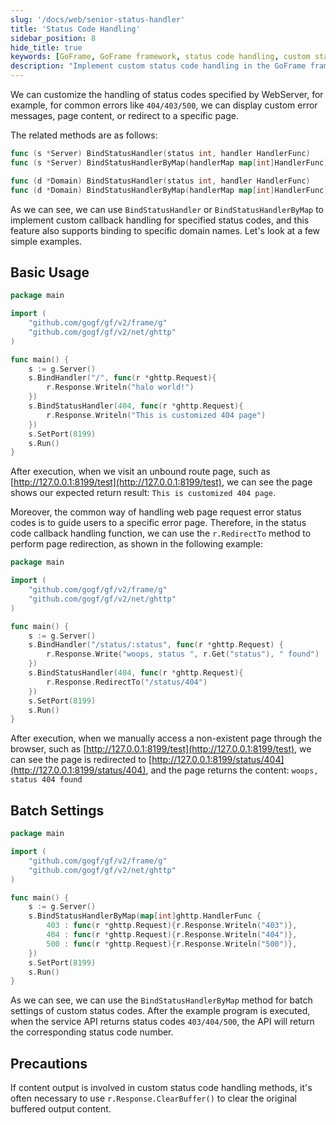 ```yaml
---
slug: '/docs/web/senior-status-handler'
title: 'Status Code Handling'
sidebar_position: 8
hide_title: true
keywords: [GoFrame, GoFrame framework, status code handling, custom status codes, WebServer, error page, page redirect, status code callback, r.RedirectTo, BindStatusHandler]
description: "Implement custom status code handling in the GoFrame framework. By using the BindStatusHandler method, developers can customize handling for specified status codes such as 404, 403, 500 for a WebServer, including displaying custom error messages or page content, and implementing error page redirection. Sample code demonstrates basic settings and batch status code handling."
---
```


We can customize the handling of status codes specified by WebServer, for example, for common errors like `404/403/500`, we can display custom error messages, page content, or redirect to a specific page.

The related methods are as follows:

```go
func (s *Server) BindStatusHandler(status int, handler HandlerFunc)
func (s *Server) BindStatusHandlerByMap(handlerMap map[int]HandlerFunc)

func (d *Domain) BindStatusHandler(status int, handler HandlerFunc)
func (d *Domain) BindStatusHandlerByMap(handlerMap map[int]HandlerFunc)
```

As we can see, we can use `BindStatusHandler` or `BindStatusHandlerByMap` to implement custom callback handling for specified status codes, and this feature also supports binding to specific domain names. Let's look at a few simple examples.

## Basic Usage

```go
package main

import (
    "github.com/gogf/gf/v2/frame/g"
    "github.com/gogf/gf/v2/net/ghttp"
)

func main() {
    s := g.Server()
    s.BindHandler("/", func(r *ghttp.Request){
        r.Response.Writeln("halo world!")
    })
    s.BindStatusHandler(404, func(r *ghttp.Request){
        r.Response.Writeln("This is customized 404 page")
    })
    s.SetPort(8199)
    s.Run()
}
```

After execution, when we visit an unbound route page, such as [http://127.0.0.1:8199/test](http://127.0.0.1:8199/test), we can see the page shows our expected return result: `This is customized 404 page`.

Moreover, the common way of handling web page request error status codes is to guide users to a specific error page. Therefore, in the status code callback handling function, we can use the `r.RedirectTo` method to perform page redirection, as shown in the following example:

```go
package main

import (
    "github.com/gogf/gf/v2/frame/g"
    "github.com/gogf/gf/v2/net/ghttp"
)

func main() {
    s := g.Server()
    s.BindHandler("/status/:status", func(r *ghttp.Request) {
        r.Response.Write("woops, status ", r.Get("status"), " found")
    })
    s.BindStatusHandler(404, func(r *ghttp.Request){
        r.Response.RedirectTo("/status/404")
    })
    s.SetPort(8199)
    s.Run()
}
```

After execution, when we manually access a non-existent page through the browser, such as [http://127.0.0.1:8199/test](http://127.0.0.1:8199/test), we can see the page is redirected to [http://127.0.0.1:8199/status/404](http://127.0.0.1:8199/status/404), and the page returns the content: `woops, status 404 found`

## Batch Settings

```go
package main

import (
    "github.com/gogf/gf/v2/frame/g"
    "github.com/gogf/gf/v2/net/ghttp"
)

func main() {
    s := g.Server()
    s.BindStatusHandlerByMap(map[int]ghttp.HandlerFunc {
        403 : func(r *ghttp.Request){r.Response.Writeln("403")},
        404 : func(r *ghttp.Request){r.Response.Writeln("404")},
        500 : func(r *ghttp.Request){r.Response.Writeln("500")},
    })
    s.SetPort(8199)
    s.Run()
}
```

As we can see, we can use the `BindStatusHandlerByMap` method for batch settings of custom status codes. After the example program is executed, when the service API returns status codes `403/404/500`, the API will return the corresponding status code number.

## Precautions

If content output is involved in custom status code handling methods, it's often necessary to use `r.Response.ClearBuffer()` to clear the original buffered output content.
